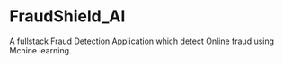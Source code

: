 # FraudShield_AI
A fullstack Fraud Detection Application which detect Online fraud using Mchine learning.
